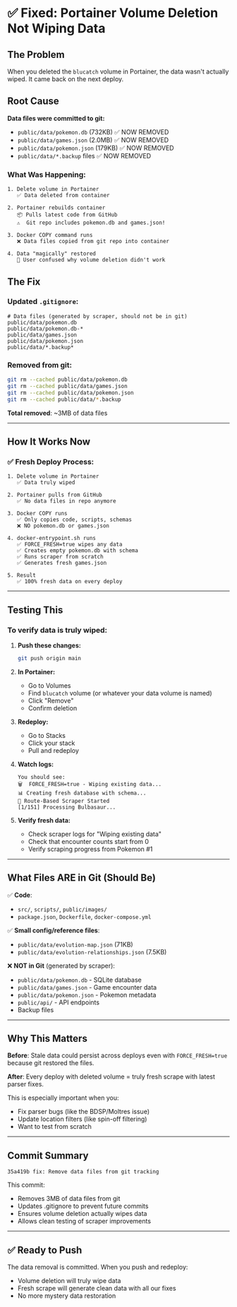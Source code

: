 # ✅ Fixed: Portainer Volume Deletion Not Wiping Data

## The Problem

When you deleted the `blucatch` volume in Portainer, the data wasn't actually wiped. It came back on the next deploy.

## Root Cause

**Data files were committed to git:**

-   `public/data/pokemon.db` (732KB) ✅ NOW REMOVED
-   `public/data/games.json` (2.0MB) ✅ NOW REMOVED
-   `public/data/pokemon.json` (179KB) ✅ NOW REMOVED
-   `public/data/*.backup` files ✅ NOW REMOVED

### What Was Happening:

```
1. Delete volume in Portainer
   ✅ Data deleted from container

2. Portainer rebuilds container
   📦 Pulls latest code from GitHub
   ⚠️  Git repo includes pokemon.db and games.json!

3. Docker COPY command runs
   ❌ Data files copied from git repo into container

4. Data "magically" restored
   🤔 User confused why volume deletion didn't work
```

## The Fix

### Updated `.gitignore`:

```gitignore
# Data files (generated by scraper, should not be in git)
public/data/pokemon.db
public/data/pokemon.db-*
public/data/games.json
public/data/pokemon.json
public/data/*.backup*
```

### Removed from git:

```bash
git rm --cached public/data/pokemon.db
git rm --cached public/data/games.json
git rm --cached public/data/pokemon.json
git rm --cached public/data/*.backup
```

**Total removed**: ~3MB of data files

---

## How It Works Now

### ✅ Fresh Deploy Process:

```
1. Delete volume in Portainer
   ✅ Data truly wiped

2. Portainer pulls from GitHub
   ✅ No data files in repo anymore

3. Docker COPY runs
   ✅ Only copies code, scripts, schemas
   ❌ NO pokemon.db or games.json

4. docker-entrypoint.sh runs
   ✅ FORCE_FRESH=true wipes any data
   ✅ Creates empty pokemon.db with schema
   ✅ Runs scraper from scratch
   ✅ Generates fresh games.json

5. Result
   ✅ 100% fresh data on every deploy
```

---

## Testing This

### To verify data is truly wiped:

1. **Push these changes:**

    ```bash
    git push origin main
    ```

2. **In Portainer:**

    - Go to Volumes
    - Find `blucatch` volume (or whatever your data volume is named)
    - Click "Remove"
    - Confirm deletion

3. **Redeploy:**

    - Go to Stacks
    - Click your stack
    - Pull and redeploy

4. **Watch logs:**

    ```
    You should see:
    🗑️  FORCE_FRESH=true - Wiping existing data...
    📊 Creating fresh database with schema...
    🚀 Route-Based Scraper Started
    [1/151] Processing Bulbasaur...
    ```

5. **Verify fresh data:**
    - Check scraper logs for "Wiping existing data"
    - Check that encounter counts start from 0
    - Verify scraping progress from Pokemon #1

---

## What Files ARE in Git (Should Be)

✅ **Code**:

-   `src/`, `scripts/`, `public/images/`
-   `package.json`, `Dockerfile`, `docker-compose.yml`

✅ **Small config/reference files**:

-   `public/data/evolution-map.json` (71KB)
-   `public/data/evolution-relationships.json` (7.5KB)

❌ **NOT in Git** (generated by scraper):

-   `public/data/pokemon.db` - SQLite database
-   `public/data/games.json` - Game encounter data
-   `public/data/pokemon.json` - Pokemon metadata
-   `public/api/` - API endpoints
-   Backup files

---

## Why This Matters

**Before**: Stale data could persist across deploys even with `FORCE_FRESH=true` because git restored the files.

**After**: Every deploy with deleted volume = truly fresh scrape with latest parser fixes.

This is especially important when you:

-   Fix parser bugs (like the BDSP/Moltres issue)
-   Update location filters (like spin-off filtering)
-   Want to test from scratch

---

## Commit Summary

```
35a419b fix: Remove data files from git tracking
```

This commit:

-   Removes 3MB of data files from git
-   Updates .gitignore to prevent future commits
-   Ensures volume deletion actually wipes data
-   Allows clean testing of scraper improvements

---

## ✅ Ready to Push

The data removal is committed. When you push and redeploy:

-   Volume deletion will truly wipe data
-   Fresh scrape will generate clean data with all our fixes
-   No more mystery data restoration
